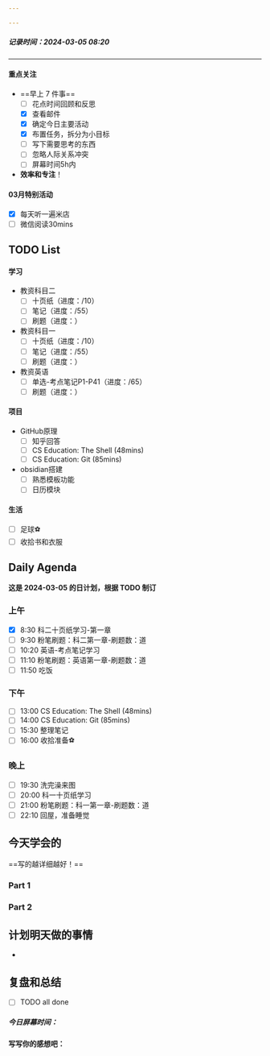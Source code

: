 ```yaml
---

---
```

##### 记录时间：2024-03-05 08:20

---
#### 重点关注
-  ==早上 7 件事==
    - [ ] 花点时间回顾和反思
    - [x] 查看邮件
    - [x] 确定今日主要活动
    - [x] 布置任务，拆分为小目标
    - [ ] 写下需要思考的东西
    - [ ] 忽略人际关系冲突
    - [ ] 屏幕时间5h内
- **效率和专注**！
#### 03月特别活动
- [x] 每天听一遍米店 
- [ ] 微信阅读30mins

## TODO List

#### 学习
- 教资科目二
	- [ ] 十页纸（进度：/10）
	- [ ] 笔记（进度：/55）
	- [ ]  刷题（进度：）
- 教资科目一
	- [ ] 十页纸（进度：/10）
	- [ ] 笔记（进度：/55）
	- [ ]  刷题（进度：）
- 教资英语
	- [ ] 单选-考点笔记P1-P41（进度：/65）
	- [ ] 刷题（进度：）

#### 项目
- GitHub原理
	- [ ] 知乎回答
	- [ ] CS Education: The Shell (48mins)
	- [ ] CS Education: Git (85mins) 
- obsidian搭建
	- [ ] 熟悉模板功能
	- [ ] 日历模块

#### 生活
- [ ] 足球⚽
- [ ] 收拾书和衣服

## Daily Agenda
**这是 2024-03-05 的日计划，根据 TODO 制订**

### 上午
- [x] 8:30 科二十页纸学习-第一章
- [ ] 9:30 粉笔刷题：科二第一章-刷题数：道
- [ ] 10:20 英语-考点笔记学习
- [ ] 11:10 粉笔刷题：英语第一章-刷题数：道
- [ ] 11:50 吃饭
### 下午
- [ ] 13:00 CS Education: The Shell (48mins)
- [ ] 14:00 CS Education: Git (85mins) 
- [ ] 15:30 整理笔记
- [ ] 16:00 收拾准备⚽
### 晚上
- [ ] 19:30 洗完澡来图
- [ ] 20:00 科一十页纸学习
- [ ] 21:00 粉笔刷题：科一第一章-刷题数：道
- [ ] 22:10 回屋，准备睡觉

## 今天学会的
==写的越详细越好！==
### Part 1

### Part 2

## 计划明天做的事情

- 

## 复盘和总结
- [ ] TODO all done
##### 今日屏幕时间：
#### 写写你的感想吧：
